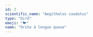 ```yaml
---
id: 2
scientific_name: "Aegithalos caudatus"
type: "bird"
emoji: "🐦"
name: "Orite à longue queue"
---
```

